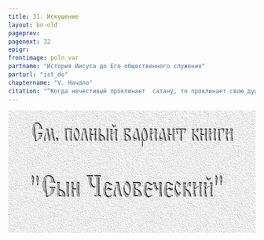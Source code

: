 ```yaml
---
title: 31. Искушение
layout: bn-old
pageprev: 
pagenext: 32
epigr: 
frontimage: poln_var
partname: "История Иисуса до Его общественного служения"
parturl: "ist_do" 
chaptername: "V. Начало"
citation: "“Когда нечестивый проклинает  сатану, то проклинает свою душу”<br> (Сир.21:30)."
---
```


<a href="archiv_p.htm"><img src="img/poln_var.jpg" width="750" height="250" alt="См. полный вариант книги &#39;Сын Человеческий&#39;" /></a>
<p>       </p>


